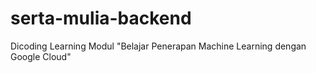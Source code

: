 # serta-mulia-backend
Dicoding Learning Modul "Belajar Penerapan Machine Learning dengan Google Cloud"
